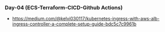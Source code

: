 ### Day-04 (ECS-Terraform-CICD-Github Actions)

- https://medium.com/@kelvi030117/kubernetes-ingress-with-aws-alb-ingress-controller-a-complete-setup-guide-bdc5c7c9961b 
